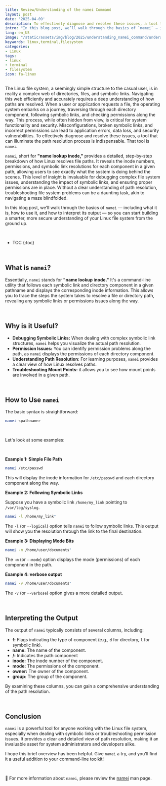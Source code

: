 ```yaml
---
title: Review/Understanding of the namei Command
layout: post
date: '2025-04-09'
description: To effectively diagnose and resolve these issues, a tool that can illuminate the path resolution process is indispensable. That tool is `namei`.
intro: "In this blog post, we’ll walk through the basics of `namei` — including what it is, how to use it, and how to interpret its output — so you can start building a smarter, more secure understanding of your Linux file system from the ground up." 
lang: en_US
image: "/static/assets/img/blog/2025/understanding_namei_command/understanding_namei_command.jpg"
keywords: linux,terminal,filesystem
categories:
- Linux
tags:
- linux
- terminal
- filesystem
icon: fa-linux
---
```


The Linux file system, a seemingly simple structure to the casual user, is in reality a complex web of directories, files, and symbolic links. Navigating this web efficiently and accurately requires a deep understanding of how paths are resolved. When a user or application requests a file, the operating system embarks on a journey, traversing through each directory component, following symbolic links, and checking permissions along the way. This process, while often hidden from view, is critical for system functionality and security. Misconfigurations, broken symbolic links, and incorrect permissions can lead to application errors, data loss, and security vulnerabilities. To effectively diagnose and resolve these issues, a tool that can illuminate the path resolution process is indispensable. That tool is `namei`.

`namei`, short for **"name lookup inode,"** provides a detailed, step-by-step breakdown of how Linux resolves file paths. It reveals the inode numbers, permissions, and symbolic link resolutions for each component in a given path, allowing users to see exactly what the system is doing behind the scenes. This level of insight is invaluable for debugging complex file system issues, understanding the impact of symbolic links, and ensuring proper permissions are in place. Without a clear understanding of path resolution, troubleshooting file system problems can be a daunting task, akin to navigating a maze blindfolded.

In this blog post, we’ll walk through the basics of `namei` — including what it is, how to use it, and how to interpret its output — so you can start building a smarter, more secure understanding of your Linux file system from the ground up.

<br>

* TOC 
{:toc}

<br>

## What is `namei`?

Essentially, `namei` stands for **"name lookup inode."** It's a command-line utility that follows each symbolic link and directory component in a given pathname and displays the corresponding inode information. This allows you to trace the steps the system takes to resolve a file or directory path, revealing any symbolic links or permissions issues along the way.

<br>

## Why is it Useful?

* **Debugging Symbolic Links:** When dealing with complex symbolic link structures, `namei` helps you visualize the actual path resolution.
* **Permission Issues:** You can identify permission problems along the path, as `namei` displays the permissions of each directory component.
* **Understanding Path Resolution:** For learning purposes, `namei` provides a clear view of how Linux resolves paths.
* **Troubleshooting Mount Points:** it allows you to see how mount points are involved in a given path.

<br>

## How to Use `namei`

The basic syntax is straightforward:

```bash
namei <pathname>
```

<br>

Let's look at some examples:

<br>

**Example 1: Simple File Path**

```bash
namei /etc/passwd
```

This will display the inode information for `/etc/passwd` and each directory component along the way.

**Example 2: Following Symbolic Links**

Suppose you have a symbolic link `/home/my_link` pointing to `/var/log/syslog`.

```bash
namei -l /home/my_link"
```

The `-l` (or `--logical`) option tells `namei` to follow symbolic links. This output will show you the resolution through the link to the final destination.

**Example 3: Displaying Mode Bits**

```bash
namei -m /home/user/documents"
```

The `-m` (or `--mode`) option displays the mode (permissions) of each component in the path.

**Example 4: verbose output**

```bash
namei -v /home/user/documents"
```

The `-v` (or `--verbose`) option gives a more detailed output.

<br>

## Interpreting the Output

The output of `namei` typically consists of several columns, including:

* **f:** Flags indicating the type of component (e.g., `d` for directory, `l` for symbolic link).
* **name:** The name of the component.
* **/:** Indicates the path component
* **inode:** The inode number of the component.
* **mode:** The permissions of the component.
* **owner:** The owner of the component.
* **group:** The group of the component.

By examining these columns, you can gain a comprehensive understanding of the path resolution.

<br>

## Conclusion

`namei` is a powerful tool for anyone working with the Linux file system, especially when dealing with symbolic links or troubleshooting permission issues. It provides a clear and detailed view of path resolution, making it an invaluable asset for system administrators and developers alike.

I hope this brief overview has been helpful. Give `namei` a try, and you'll find it a useful addition to your command-line toolkit!

<br>

📝 For more information about `namei`, please review the [namei](https://linux.die.net/man/1/namei) man page.